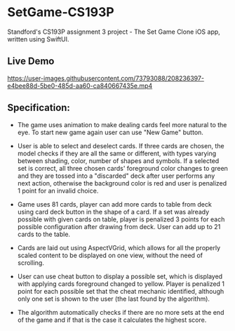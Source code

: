 # SetGame-CS193P

Standford's CS193P assignment 3 project - The Set Game Clone iOS app, written using SwiftUI.

## Live Demo

https://user-images.githubusercontent.com/73793088/208236397-e4bee88d-5be0-485d-aa60-ca840667435e.mp4

## Specification:

- The game uses animation to make dealing cards feel more natural to the eye. To start new game again user can use "New Game" button.

- User is able to select and deselect cards. If three cards are chosen, the model checks if they are all the same or different, with types varying between shading, color, number of shapes and symbols. If a selected set is correct, all three chosen cards' foreground color changes to green and they are tossed into a "discarded" deck after user performs any next action, otherwise the background color is red and user is penalized 1 point for an invalid choice.

- Game uses 81 cards, player can add more cards to table from deck using card deck button in the shape of a card. If a set was already possible with given cards on table, player is penalized 3 points for each possible configuration after drawing from deck. User can add up to 21 cards to the table.

- Cards are laid out using AspectVGrid, which allows for all the properly scaled content to be displayed on one view, without the need of scrolling.

- User can use cheat button to display a possible set, which is displayed with applying cards foreground changed to yellow. Player is penalized 1 point for each possible set that the cheat mechanic identified, although only one set is shown to the user (the last found by the algorithm).

- The algorithm automatically checks if there are no more sets at the end of the game and if that is the case it calculates the highest score.
